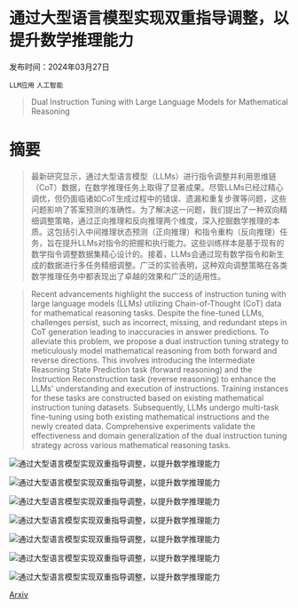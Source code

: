 # 通过大型语言模型实现双重指导调整，以提升数学推理能力

发布时间：2024年03月27日

`LLM应用` `人工智能`

> Dual Instruction Tuning with Large Language Models for Mathematical Reasoning

# 摘要

> 最新研究显示，通过大型语言模型（LLMs）进行指令调整并利用思维链（CoT）数据，在数学推理任务上取得了显著成果。尽管LLMs已经过精心调优，但仍面临诸如CoT生成过程中的错误、遗漏和重复步骤等问题，这些问题影响了答案预测的准确性。为了解决这一问题，我们提出了一种双向精细调整策略，通过正向推理和反向推理两个维度，深入挖掘数学推理的本质。这包括引入中间推理状态预测（正向推理）和指令重构（反向推理）任务，旨在提升LLMs对指令的把握和执行能力。这些训练样本是基于现有的数学指令调整数据集精心设计的。接着，LLMs会通过现有数学指令和新生成的数据进行多任务精细调整。广泛的实验表明，这种双向调整策略在各类数学推理任务中都表现出了卓越的效果和广泛的适用性。

> Recent advancements highlight the success of instruction tuning with large language models (LLMs) utilizing Chain-of-Thought (CoT) data for mathematical reasoning tasks. Despite the fine-tuned LLMs, challenges persist, such as incorrect, missing, and redundant steps in CoT generation leading to inaccuracies in answer predictions. To alleviate this problem, we propose a dual instruction tuning strategy to meticulously model mathematical reasoning from both forward and reverse directions. This involves introducing the Intermediate Reasoning State Prediction task (forward reasoning) and the Instruction Reconstruction task (reverse reasoning) to enhance the LLMs' understanding and execution of instructions. Training instances for these tasks are constructed based on existing mathematical instruction tuning datasets. Subsequently, LLMs undergo multi-task fine-tuning using both existing mathematical instructions and the newly created data. Comprehensive experiments validate the effectiveness and domain generalization of the dual instruction tuning strategy across various mathematical reasoning tasks.

![通过大型语言模型实现双重指导调整，以提升数学推理能力](../../../paper_images/2403.18295/x1.png)

![通过大型语言模型实现双重指导调整，以提升数学推理能力](../../../paper_images/2403.18295/x2.png)

![通过大型语言模型实现双重指导调整，以提升数学推理能力](../../../paper_images/2403.18295/x3.png)

![通过大型语言模型实现双重指导调整，以提升数学推理能力](../../../paper_images/2403.18295/x4.png)

![通过大型语言模型实现双重指导调整，以提升数学推理能力](../../../paper_images/2403.18295/x5.png)

![通过大型语言模型实现双重指导调整，以提升数学推理能力](../../../paper_images/2403.18295/x6.png)

![通过大型语言模型实现双重指导调整，以提升数学推理能力](../../../paper_images/2403.18295/x7.png)

[Arxiv](https://arxiv.org/abs/2403.18295)